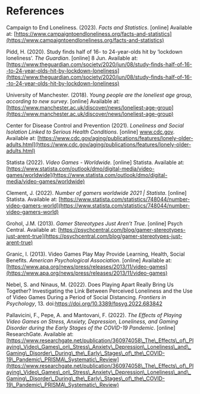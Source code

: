 # References

Campaign to End Loneliness. (2023). _Facts and Statistics_. \[online] Available at: [https://www.campaigntoendloneliness.org/facts-and-statistics](https://www.campaigntoendloneliness.org/facts-and-statistics)

Pidd, H. (2020). Study finds half of 16- to 24-year-olds hit by ‘lockdown loneliness’. _The Guardian_. \[online] 8 Jun. Available at: [https://www.theguardian.com/society/2020/jun/08/study-finds-half-of-16--to-24-year-olds-hit-by-lockdown-loneliness](https://www.theguardian.com/society/2020/jun/08/study-finds-half-of-16--to-24-year-olds-hit-by-lockdown-loneliness)

University of Manchester. (2018). _Young people are the loneliest age group, according to new survey_. \[online] Available at: [https://www.manchester.ac.uk/discover/news/loneliest-age-group](https://www.manchester.ac.uk/discover/news/loneliest-age-group)

Center for Disease Control and Prevention (2021). _Loneliness and Social Isolation Linked to Serious Health Conditions_. \[online] www.cdc.gov. Available at: [https://www.cdc.gov/aging/publications/features/lonely-older-adults.html](https://www.cdc.gov/aging/publications/features/lonely-older-adults.html)

Statista (2022). _Video Games - Worldwide._ \[online] Statista. Available at: [https://www.statista.com/outlook/dmo/digital-media/video-games/worldwide](https://www.statista.com/outlook/dmo/digital-media/video-games/worldwide)

Clement, J. (2022). _Number of gamers worldwide 2021 | Statista_. \[online] Statista. Available at: [https://www.statista.com/statistics/748044/number-video-gamers-world](https://www.statista.com/statistics/748044/number-video-gamers-world)

Grohol, J.M. (2013). _Gamer Stereotypes Just Aren’t True_. \[online] Psych Central. Available at: [https://psychcentral.com/blog/gamer-stereotypes-just-arent-true](https://psychcentral.com/blog/gamer-stereotypes-just-arent-true)

Granic, I. (2013). Video Games Play May Provide Learning, Health, Social Benefits. _American Psychological Association_. \[online] Available at: [https://www.apa.org/news/press/releases/2013/11/video-games](https://www.apa.org/news/press/releases/2013/11/video-games)

Nebel, S. and Ninaus, M. (2022). Does Playing Apart Really Bring Us Together? Investigating the Link Between Perceived Loneliness and the Use of Video Games During a Period of Social Distancing. _Frontiers in Psychology_, 13. doi:https://doi.org/10.3389/fpsyg.2022.683842

Pallavicini, F., Pepe, A. and Mantovani, F. (2022). _The Effects of Playing Video Games on Stress, Anxiety, Depression, Loneliness, and Gaming Disorder during the Early Stages of the COVID-19 Pandemic_. \[online] ResearchGate. Available at: [https://www.researchgate.net/publication/360974058\_The\_Effects\_of\_Playing\_Video\_Games\_on\_Stress\_Anxiety\_Depression\_Loneliness\_and\_Gaming\_Disorder\_During\_the\_Early\_Stages\_of\_the\_COVID-19\_Pandemic\_PRISMA\_Systematic\_Review](https://www.researchgate.net/publication/360974058\_The\_Effects\_of\_Playing\_Video\_Games\_on\_Stress\_Anxiety\_Depression\_Loneliness\_and\_Gaming\_Disorder\_During\_the\_Early\_Stages\_of\_the\_COVID-19\_Pandemic\_PRISMA\_Systematic\_Review)
